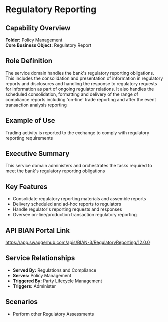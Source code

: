 # Regulatory Reporting

## Capability Overview
**Folder:** Policy Management  
**Core Business Object:** Regulatory Report

## Role Definition
The service domain handles the bank's regulatory reporting obligations. This includes the consolidation and presentation of information in regulatory reports and disclosures and handling the response to regulatory requests for information as part of ongoing regulator relations. It also handles the scheduled consolidation, formatting and delivery of the range of compliance reports including 'on-line' trade reporting and after the event transaction analysis reporting

## Example of Use
Trading activity is reported to the exchange to comply with regulatory reporting requirements

## Executive Summary
This service domain administers and orchestrates the tasks required to meet the bank's regulatory reporting obligations

## Key Features
- Consolidate regulatory reporting materials and assemble reports
- Delivery scheduled and ad-hoc reports to regulators
- Handle regulator's reporting requests and responses
- Oversee on-line/production transaction regulatory reporting

## API BIAN Portal Link
https://app.swaggerhub.com/apis/BIAN-3/RegulatoryReporting/12.0.0

## Service Relationships
- **Served By:** Regulations and Compliance
- **Serves:** Policy Management
- **Triggered By:** Party Lifecycle Management
- **Triggers:** Administer

## Scenarios
- Perform other Regulatory Assessments